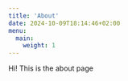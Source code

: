 ```yaml
---
title: 'About'
date: 2024-10-09T18:14:46+02:00
menu:
  main:
    weight: 1
---
```


Hi! This is the about page
